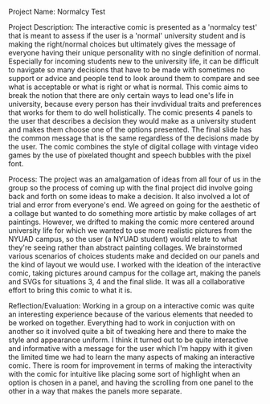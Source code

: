 Project Name: Normalcy Test

Project Description: The interactive comic is presented as a 'normalcy test' that is meant to assess if the user is a 'normal' university student and is making the right/normal choices but ultimately gives the message of everyone having their unique personality with no single definition of normal. Especially for incoming students new to the university life, it can be difficult to navigate so many decisions that have to be made with sometimes no support or advice and people tend to look around them to compare and see what is acceptable or what is right or what is normal. This comic aims to break the notion that there are only certain ways to lead one's life in university, because every person has their invdividual traits and preferences that works for them to do well holistically. The comic presents 4 panels to the user that describes a decision they would make as a university student and makes them choose one of the options presented. The final slide has the common message that is the same regardless of the decisions made by the user. 
The comic combines the style of digital collage with vintage video games by the use of pixelated thought and speech bubbles with the pixel font. 

Process: The project was an amalgamation of ideas from all four of us in the group so the process of coming up with the final project did involve going back and forth on some ideas to make a decision. It also involved a lot of trial and error from everyone's end. We agreed on going for the aesthetic of a collage but wanted to do something more artistic by make collages of art paintings. However, we drifted to making the comic more centered around university life for which we wanted to use more realistic pictures from the NYUAD campus, so the user (a NYUAD student) would relate to what they're seeing rather than abstract painting collages. We brainstormed various scenarios of choices students make and decided on our panels and the kind of layout we would use. I worked with the ideation of the interactive comic, taking pictures around campus for the collage art, making the panels and SVGs for situations 3, 4 and the final slide. It was all a collaborative effort to bring this comic to what it is. 

Reflection/Evaluation: Working in a group on a interactive comic was quite an interesting experience because of the various elements that needed to be worked on together. Everything had to work in conjuction with on another so it involved quite a bit of tweaking here and there to make the style and appearance uniform. I think it turned out to be quite interactive and informative with a message for the user which I'm happy with it given the limited time we had to learn the many aspects of making an interactive comic. There is room for improvement in terms of making the interactivity with the comic for intuitive like placing some sort of highlight when an option is chosen in a panel, and having the scrolling from one panel to the other in a way that makes the panels more separate. 

